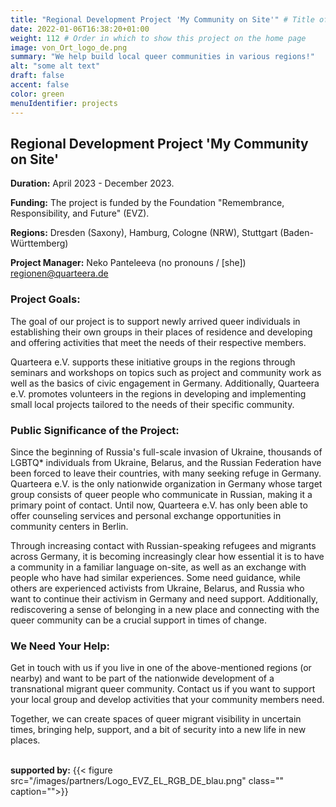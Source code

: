 ```yaml
---
title: "Regional Development Project 'My Community on Site'" # Title of your project
date: 2022-01-06T16:38:20+01:00
weight: 112 # Order in which to show this project on the home page
image: von_Ort_logo_de.png
summary: "We help build local queer communities in various regions!"
alt: "some alt text"
draft: false
accent: false
color: green
menuIdentifier: projects
---
```


## Regional Development Project 'My Community on Site'

**Duration:** April 2023 - December 2023.

**Funding:** The project is funded by the Foundation "Remembrance, Responsibility, and Future" (EVZ).

**Regions:** Dresden (Saxony), Hamburg, Cologne (NRW), Stuttgart (Baden-Württemberg)

**Project Manager:** Neko Panteleeva (no pronouns / \[she\]) regionen@quarteera.de

### Project Goals:
The goal of our project is to support newly arrived queer individuals in establishing their own groups in their places of residence and developing and offering activities that meet the needs of their respective members.

Quarteera e.V. supports these initiative groups in the regions through seminars and workshops on topics such as project and community work as well as the basics of civic engagement in Germany. Additionally, Quarteera e.V. promotes volunteers in the regions in developing and implementing small local projects tailored to the needs of their specific community.

### Public Significance of the Project:
Since the beginning of Russia's full-scale invasion of Ukraine, thousands of LGBTQ* individuals from Ukraine, Belarus, and the Russian Federation have been forced to leave their countries, with many seeking refuge in Germany. Quarteera e.V. is the only nationwide organization in Germany whose target group consists of queer people who communicate in Russian, making it a primary point of contact. Until now, Quarteera e.V. has only been able to offer counseling services and personal exchange opportunities in community centers in Berlin.

Through increasing contact with Russian-speaking refugees and migrants across Germany, it is becoming increasingly clear how essential it is to have a community in a familiar language on-site, as well as an exchange with people who have had similar experiences. Some need guidance, while others are experienced activists from Ukraine, Belarus, and Russia who want to continue their activism in Germany and need support. Additionally, rediscovering a sense of belonging in a new place and connecting with the queer community can be a crucial support in times of change.

### We Need Your Help:
Get in touch with us if you live in one of the above-mentioned regions (or nearby) and want to be part of the nationwide development of a transnational migrant queer community. Contact us if you want to support your local group and develop activities that your community members need.

Together, we can create spaces of queer migrant visibility in uncertain times, bringing help, support, and a bit of security into a new life in new places.

\
**supported by:**
{{< figure src="/images/partners/Logo_EVZ_EL_RGB_DE_blau.png" class="" caption="">}}
